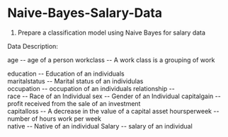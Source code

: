 # Naive-Bayes-Salary-Data
1) Prepare a classification model using Naive Bayes  for salary data   

Data Description:

age -- age of a person
workclass	-- A work class is a grouping of work

education	-- Education of an individuals	
maritalstatus -- Marital status of an individulas	
occupation	 -- occupation of an individuals
relationship -- 	
race --  Race of an Individual
sex --  Gender of an Individual
capitalgain --  profit received from the sale of an investment	
capitalloss	-- A decrease in the value of a capital asset
hoursperweek -- number of hours work per week	
native -- Native of an individual
Salary -- salary of an individual

